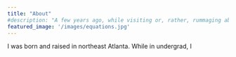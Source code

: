 ```yaml
---
title: "About"
#description: "A few years ago, while visiting or, rather, rummaging about Notre-Dame, the author of this book found, in an obscure nook of one of the towers, the following word, engraved by hand upon the wall: —ANANKE."
featured_image: '/images/equations.jpg'
---
```

I was born and raised in northeast Atlanta. While in undergrad, I 
